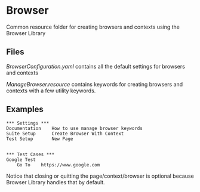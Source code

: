 # Browser

Common resource folder for creating browsers and contexts using the Browser Library

## Files

*BrowserConfiguration.yaml* contains all the default settings for browsers and contexts

*ManageBrowser.resource* contains keywords for creating browsers and contexts with a few utility keywords.

## Examples

```robot
*** Settings ***
Documentation    How to use manage browser keywords
Suite Setup      Create Browser With Context
Test Setup       New Page


*** Test Cases ***
Google Test
    Go To    https://www.google.com

```

Notice that closing or quitting the page/context/browser is optional because Browser Library handles that by default.
